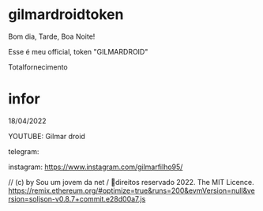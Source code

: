 # gilmardroidtoken

Bom dia, Tarde, Boa Noite!

Esse é meu official, token "GILMARDROID"

Totalfornecimento
# infor


<!-- criado --> 
18/04/2022

<!-- REDE SOCIAIS --> 

YOUTUBE: Gilmar droid

telegram:

instagram: https://www.instagram.com/gilmarfilho95/


  // (c) by Sou um jovem da net / 📜direitos reservado 2022. The MIT Licence. 
  https://remix.ethereum.org/#optimize=true&runs=200&evmVersion=null&version=soljson-v0.8.7+commit.e28d00a7.js
